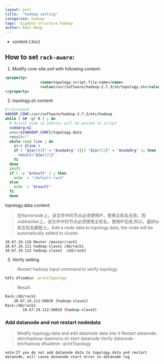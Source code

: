 ```yaml
---
layout: post
title:  "hadoop setting"
categories: hadoop
tags:  bigdata structure hadoop 
author: Root Wang
---
```


* content
{:toc}
## How to set `rack-aware`:
1. Modify core-site.xml with following content:
```xml
<property>
                <name>topology.script.file.name</name>
                <value>/usr/software/hadoop-2.7.3/sh/topology.sh</value>
</property>
```

2. topology.sh content:
```sh
#!/bin/bash
HADOOP_CONF=/usr/software/hadoop-2.7.3/etc/hadoop
while [ $# -gt 0 ] ; do
  # Actual node ip address will be passed to script
  nodeArg=$1
  exec<${HADOOP_CONF}/topology.data
  result=""
  while read line ; do
    ar=( $line )
    if [ "${ar[0]}" = "$nodeArg" ]||[ "${ar[1]}" = "$nodeArg" ]; then
      result="${ar[2]}"
    fi
  done
  shift
  if [ -z "$result" ] ; then
    echo -n "/default-rack"
  else
    echo -n "$result"
  fi
  done

```

topology.data content:
> 在Namenode上，该文件中的节点必须使用IP，使用主机名无效，而Jobtracker上，该文件中的节点必须使用主机名，使用IP无效,所以，最好ip和主机名都配上。Add a node data to topology.data, the node will be automatically added to cluster.
```doc
10.67.19.110 Master /master/rack1
10.67.19.111 hadoop-slave1 /dd/rack1
10.67.19.112 hadoop-slave2  /dd/rack2
```

3. Verify setting
> Restart hadoop
> Input command to verify topology
```sh
hdfs dfsadmin -printTopology
```
> Result:
```sh
Rack:/dd/rack1
	10.67.19.111:50010 (hadoop-slave1)
Rack:/dd/rack1
        10.67.19.112:50010 (hadoop-slave2)
```

### Add datanode and not restart nodedata
> Modify topology.data and add datanode data into it
> Restart datanode : sbin/hadoop-daemons.sh start datanode
> Verify datanode : bin/hadoop dfsadmin -printTopology

`note:If you do not add datanode data to topology.data and restart datanode, will cause datanode start error in datanode log`

